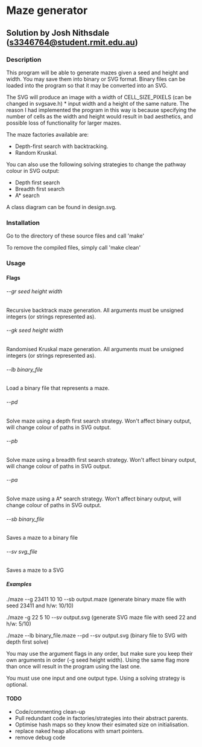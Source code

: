 Maze generator
==============

Solution by Josh Nithsdale (s3346764@student.rmit.edu.au)
---------------------------------------------------------


### Description
This program will be able to generate mazes given a seed and height and width.
You may save them into binary or SVG format. Binary files can be loaded into
the program so that it may be converted into an SVG.

The SVG will produce an image with a width of CELL_SIZE_PIXELS (can be changed
in svgsave.h) * input width and a height of the same nature.
The reason I had implemented the program in this way is because specifying the
number of cells as the width and height would result in bad aesthetics, and
possible loss of functionality for larger mazes.

The maze factories available are:
* Depth-first search with backtracking.
* Random Kruskal. 

You can also use the following solving strategies to change the pathway colour in SVG output:
* Depth first search 
* Breadth first search
* A* search

A class diagram can be found in design.svg.



### Installation
Go to the directory of these source files and call
    'make'

To remove the compiled files, simply call
    'make clean'



### Usage

#### Flags
###### --gr seed height width
Recursive backtrack maze generation.
All arguments must be unsigned integers (or strings represented as).

###### --gk seed height width
Randomised Kruskal maze generation.
All arguments must be unsigned integers (or strings represented as).

###### --lb binary_file
Load a binary file that represents a maze.

###### --pd
Solve maze using a depth first search strategy. 
Won't affect binary output, will change colour of paths in SVG output.

###### --pb
Solve maze using a breadth first search strategy. 
Won't affect binary output, will change colour of paths in SVG output.

###### --pa
Solve maze using a A* search strategy. 
Won't affect binary output, will change colour of paths in SVG output.

###### --sb binary_file
Saves a maze to a binary file

###### --sv svg_file
Saves a maze to a SVG

##### Examples

./maze --g 23411 10 10 --sb output.maze   (generate binary maze file with seed 23411 and h/w: 10/10)

./maze -g 22 5 10 --sv output.svg    (generate SVG maze file with seed 22 and h/w: 5/10)

./maze --lb binary_file.maze --pd --sv output.svg   (binary file to SVG with depth first solve)


You may use the argument flags in any order, but make sure you keep their own arguments
in order (-g seed height width). Using the same flag more than once will result
in the program using the last one.

You must use one input and one output type. Using a solving strategy is optional.


#### TODO
- Code/commenting clean-up
- Pull redundant code in factories/strategies into their abstract parents.
- Optimise hash maps so they know their esimated size on initialisation. 
- replace naked heap allocations with smart pointers.
- remove debug code
